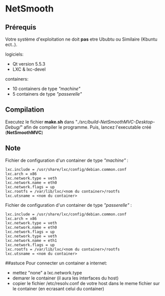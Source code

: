 # NetSmooth

## Prérequis
Votre système d'exploitation ne doit **pas** etre Ububtu ou Similaire (Kbuntu ect..).

logiciels:
* Qt version 5.5.3
* LXC & lxc-devel

containers:
* 10 containers de type *"machine"*
* 5 containers de type *"passerelle"*


## Compilation
Executez le fichier **make.sh** dans "*./src/build-NetSmoothMVC-Desktop-Debug/*" afin de compiler le programme.
Puis, lancez l'executable créé (**NetSmoothMVC**)


## Note
Fichier de configuration d'un container de type *"machine"* :

	lxc.include = /usr/share/lxc/config/debian.common.conf
	lxc.arch = x86
	lxc.network.type = veth
	lxc.network.name = eth0
	lxc.network.flags = up
	lxc.rootfs = /var/lib/lxc/<nom du container>/rootfs
	lxc.utsname = <nom du container>


Fichier de configuration d'un container de type *"passerelle"* :

	lxc.include = /usr/share/lxc/config/debian.common.conf
	lxc.arch = x86
	lxc.network.type = veth
	lxc.network.name = eth0
	lxc.network.flags = up
	lxc.network.type = veth
	lxc.network.name = eth1
	lxc.network.flags = up
	lxc.rootfs = /var/lib/lxc/<nom du container>/rootfs
	lxc.utsname = <nom du container>

##astuce
Pour connecter un container a internet:
* mettez "none" a lxc.network.type
* demarer le container (il aura les interfaces du host)
* copier le fichier /etc/resolv.conf de votre host dans le meme fichier sur le container (en ecrasant celui du container)
